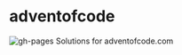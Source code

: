 # adventofcode
![gh-pages](https://github.com/AlexChernov/adventofcode/workflows/gh-pages/badge.svg?branch=master)
Solutions for adventofcode.com
